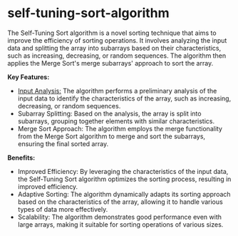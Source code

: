 # self-tuning-sort-algorithm
The Self-Tuning Sort algorithm is a novel sorting technique that aims to improve the efficiency of sorting operations. It involves analyzing the input data and splitting the array into subarrays based on their characteristics, such as increasing, decreasing, or random sequences. The algorithm then applies the Merge Sort's merge subarrays' approach to sort the array.

**Key Features:**

* <u>Input Analysis:</u> The algorithm performs a preliminary analysis of the input data to identify the characteristics of the array, such as increasing, decreasing, or random sequences.
* Subarray Splitting: Based on the analysis, the array is split into subarrays, grouping together elements with similar characteristics.
* Merge Sort Approach: The algorithm employs the merge functionality from the Merge Sort algorithm to merge and sort the subarrays, ensuring the final sorted array.

**Benefits:**

* Improved Efficiency: By leveraging the characteristics of the input data, the Self-Tuning Sort algorithm optimizes the sorting process, resulting in improved efficiency.
* Adaptive Sorting: The algorithm dynamically adapts its sorting approach based on the characteristics of the array, allowing it to handle various types of data more effectively.
* Scalability: The algorithm demonstrates good performance even with large arrays, making it suitable for sorting operations of various sizes.
